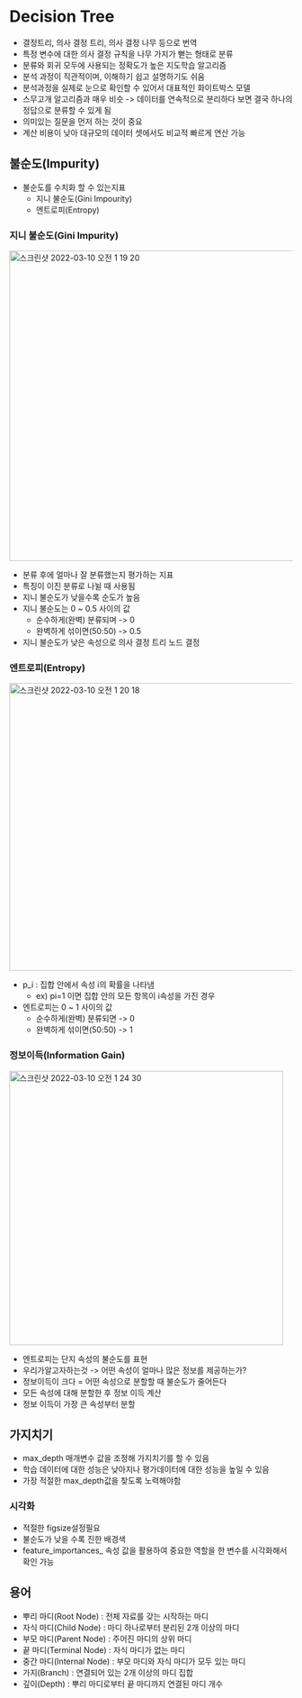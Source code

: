 # Decision Tree

- 결정트리, 의사 결정 트리, 의사 결정 나무 등으로 번역
- 특정 변수에 대한 의사 결정 규칙을 나무 가지가 뻗는 형태로 분류
- 분류와 회귀 모두에 사용되는 정확도가 높은 지도학습 알고리즘
- 분석 과정이 직관적이며, 이해하기 쉽고 설명하기도 쉬움
- 분석과정을 실제로 눈으로 확인할 수 있어서 대표적인 화이트박스 모델
- 스무고개 알고리즘과 매우 비슷 -> 데이터를 연속적으로 분리하다 보면 결국 하나의 정답으로 분류할 수 있게 됨
- 의미있는 질문을 먼저 하는 것이 중요
- 계산 비용이 낮아 대규모의 데이터 셋에서도 비교적 빠르게 연산 가능


## 불순도(Impurity)
- 불순도를 수치화 할 수 있는지표
    - 지니 불순도(Gini Impourity)
    - 엔트로피(Entropy)


### 지니 불순도(Gini Impurity)
<img width="551" alt="스크린샷 2022-03-10 오전 1 19 20" src="https://user-images.githubusercontent.com/63540952/157484135-5af9971e-5f5e-4e28-880a-103aadee1fca.png">

- 분류 후에 얼마나 잘 분류했는지 평가하는 지표
- 특징이 이진 분류로 나뉠 때 사용됨
- 지니 불순도가 낮을수록 순도가 높음
- 지니 불순도는 0 ~ 0.5 사이의 값
    - 순수하게(완벽) 분류되며 -> 0
    - 완벽하게 섞이면(50:50) -> 0.5
- 지니 불순도가 낮은 속성으로 의사 결정 트리 노드 결정



### 엔트로피(Entropy)
<img width="511" alt="스크린샷 2022-03-10 오전 1 20 18" src="https://user-images.githubusercontent.com/63540952/157484071-f1603489-c48e-4967-b331-888cf5fdbf9c.png">

- p_i : 집합 안에서 속성 i의 확률을 나타냄
    - ex) pi=1 이면 집합 안의 모든 항목이 i속성을 가진 경우
- 엔트로피는 0 ~ 1 사이의 값
    - 순수하게(완벽) 분류되면 -> 0
    - 완벽하게 섞이면(50:50) -> 1

### 정보이득(Information Gain)
<img width="487" alt="스크린샷 2022-03-10 오전 1 24 30" src="https://user-images.githubusercontent.com/63540952/157484868-893f565f-971d-4afd-8876-229dc2f5fa77.png">

- 엔트로피는 단지 속성의 불순도를 표현
- 우리가알고자하는것 -> 어떤 속성이 얼마나 많은 정보를 제공하는가?
- 정보이득이 크다 = 어떤 속성으로 분할할 때 불순도가 줄어든다
- 모든 속성에 대해 분할한 후 정보 이득 계산
- 정보 이득이 가장 큰 속성부터 분할

## 가지치기
- max_depth 매개변수 값을 조정해 가지치기를 할 수 있음
- 학습 데이터에 대한 성능은 낮아지나 평가데이터에 대한 성능을 높일 수 있음
- 가장 적절한 max_depth값을 찾도록 노력해야함

### 시각화
- 적절한 figsize설정필요
- 불순도가 낮을 수록 진한 배경색
- feature_importances_ 속성 값을 활용하여 중요한 역할을 한 변수를 시각화해서 확인 가능

## 용어
- 뿌리 마디(Root Node) : 전체 자료를 갖는 시작하는 마디
- 자식 마디(Child Node) : 마디 하나로부터 분리된 2개 이상의 마디
- 부모 마디(Parent Node) : 주어진 마디의 상위 마디
- 끝 마디(Terminal Node) : 자식 마디가 없는 마디
- 중간 마디(Internal Node) : 부모 마디와 자식 마디가 모두 있는 마디
- 가지(Branch) : 연결되어 있는 2개 이상의 마디 집합
- 깊이(Depth) : 뿌리 마디로부터 끝 마디까지 연결된 마디 개수

